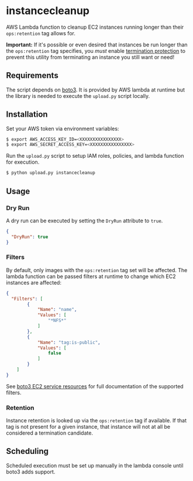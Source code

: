 # instancecleanup

AWS Lambda function to cleanup EC2 instances running longer than their
`ops:retention` tag allows for.

**Important:** If it's possible or even desired that instances be run longer
than the `ops:retention` tag specifies, you _must_ enable
[termination protection](http://docs.aws.amazon.com/AWSEC2/latest/UserGuide/terminating-instances.html#Using_ChangingDisableAPITermination)
to prevent this utility from terminating an instance you still want or need!

## Requirements

The script depends on [boto3](http://boto3.readthedocs.org/en/latest/). It is
provided by AWS lambda at runtime but the library is needed to execute the
`upload.py` script locally.

## Installation

Set your AWS token via environment variables:

```bash
$ export AWS_ACCESS_KEY_ID=<XXXXXXXXXXXXXXXX>
$ export AWS_SECRET_ACCESS_KEY=<XXXXXXXXXXXXXXXX>
```

Run the `upload.py` script to setup IAM roles, policies, and lambda function for execution.

```bash
$ python upload.py instancecleanup
```

## Usage

### Dry Run

A dry run can be executed by setting the `DryRun` attribute to `true`.

```json
{
  "DryRun": true
}
```

### Filters

By default, only images with the `ops:retention` tag set will be affected.
The lambda function can be passed filters at runtime to change which EC2
instances are affected:

```json
{
  "Filters": [
        {
            "Name": "name",
            "Values": [
                "*NFS*"
            ]
        },
        {
            "Name": "tag:is-public",
            "Values": [
                false
            ]
        }
    ]
}
```

See
[boto3 EC2 service resources](http://boto3.readthedocs.org/en/latest/reference/services/ec2.html#service-resource)
for full documentation of the supported filters.

### Retention

Instance retention is looked up via the `ops:retention` tag if available. If
that tag is not present for a given instance, that instance will not at all be
considered a termination candidate.

## Scheduling

Scheduled execution must be set up manually in the lambda console until boto3 adds support.
